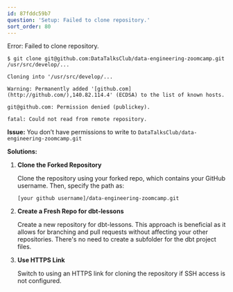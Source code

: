 ```yaml
---
id: 87fddc59b7
question: 'Setup: Failed to clone repository.'
sort_order: 80
---
```




Error: Failed to clone repository.

```
$ git clone git@github.com:DataTalksClub/data-engineering-zoomcamp.git /usr/src/develop/...

Cloning into '/usr/src/develop/...

Warning: Permanently added '[github.com](http://github.com/),140.82.114.4' (ECDSA) to the list of known hosts.

git@github.com: Permission denied (publickey).

fatal: Could not read from remote repository.
```

**Issue:** You don’t have permissions to write to `DataTalksClub/data-engineering-zoomcamp.git`

**Solutions:**

1. **Clone the Forked Repository**
   
   Clone the repository using your forked repo, which contains your GitHub username. Then, specify the path as:
   
   ```
   [your github username]/data-engineering-zoomcamp.git
   ```

2. **Create a Fresh Repo for dbt-lessons**
   
   Create a new repository for dbt-lessons. This approach is beneficial as it allows for branching and pull requests without affecting your other repositories. There's no need to create a subfolder for the dbt project files.

3. **Use HTTPS Link**
   
   Switch to using an HTTPS link for cloning the repository if SSH access is not configured.